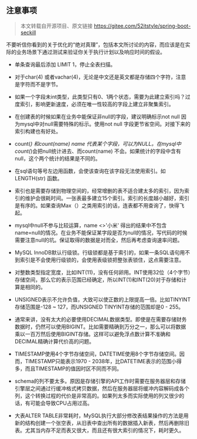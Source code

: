 ## 注意事项
> 本文转载自开源项目、原文链接 https://gitee.com/52itstyle/spring-boot-seckill

不要听信你看到的关于优化的“绝对真理”，包括本文所讨论的内容，而应该是在实际的业务场景下通过测试来验证你关于执行计划以及响应时间的假设。

- 单条查询最后添加 LIMIT 1，停止全表扫描。

- 对于char(4) 或者vachar(4)，无论是中文还是英文都是存储四个字符，注意是字符而不是字节。 

- 如果一个字段未int类型，此类型只有0、1两个状态，需要为此建立索引吗？过度索引，影响更新速度，必须在唯一性较高的字段上建立非聚集索引。 

-  在创建表的时候如果在业务中能保证非null的字段，建议明确标示not null 因为mysql中对null需要特殊的标示。使用not null 字段更节省空间。对接下来的索引构建也有好处。

-  count(*) 和count(name) name 代表某个字段，可以为NULL。在mysql中count(*)会把null统计进去、而count(name) 不会。如果统计的字段中含有null，这个两个统计的结果是不同的。

-  在sql语句等号左边用函数，会使该查询在该字段无法使用索引。如LENGTH(str) 函数。

-  索引也是需要存储到物理空间的，经常增删的表不适合建太多的索引，因为索引的维护会很耗时间。一张表最多建立15个索引。索引的长度越小越好，索引是有序的。如果查询Max（）之类用索引的话，连表都不用查询了，快得飞起。

-   mysql中null不参与比较运算，name <>'小米' 得出的结果中不包含 name=null的情况。在业务不能保证某字段是否为null的情况，写代码的时候需要注意null的坑。保证取得的数据是对而全，然后再考虑查询速率问题。

-  MySQL InnoDB默认行级锁。行级锁都是基于索引的，如果一条SQL语句用不到索引是不会使用行级锁的，会使用表级锁把整张表锁住，这点需要注意。

- 对整数类型指定宽度，比如INT(11)，没有任何卵用。INT使用32位（4个字节）存储空间，那么它的表示范围已经确定，所以INT(1)和INT(20)对于存储和计算是相同的。

- UNSIGNED表示不允许负值，大致可以使正数的上限提高一倍。比如TINYINT存储范围是-128 ~ 127，而UNSIGNED TINYINT存储的范围却是0 - 255。

- 通常来讲，没有太大的必要使用DECIMAL数据类型。即使是在需要存储财务数据时，仍然可以使用BIGINT。比如需要精确到万分之一，那么可以将数据乘以一百万然后使用BIGINT存储。这样可以避免浮点数计算不准确和DECIMAL精确计算代价高的问题。

- TIMESTAMP使用4个字节存储空间，DATETIME使用8个字节存储空间。因而，TIMESTAMP只能表示1970 - 2038年，比DATETIME表示的范围小得多，而且TIMESTAMP的值因时区不同而不同。

- schema的列不要太多。原因是存储引擎的API工作时需要在服务器层和存储引擎层之间通过行缓冲格式拷贝数据，然后在服务器层将缓冲内容解码成各个列，这个转换过程的代价是非常高的。如果列太多而实际使用的列又很少的话，有可能会导致CPU占用过高。

- 大表ALTER TABLE非常耗时，MySQL执行大部分修改表结果操作的方法是用新的结构创建一个张空表，从旧表中查出所有的数据插入新表，然后再删除旧表。尤其当内存不足而表又很大，而且还有很大索引的情况下，耗时更久。


